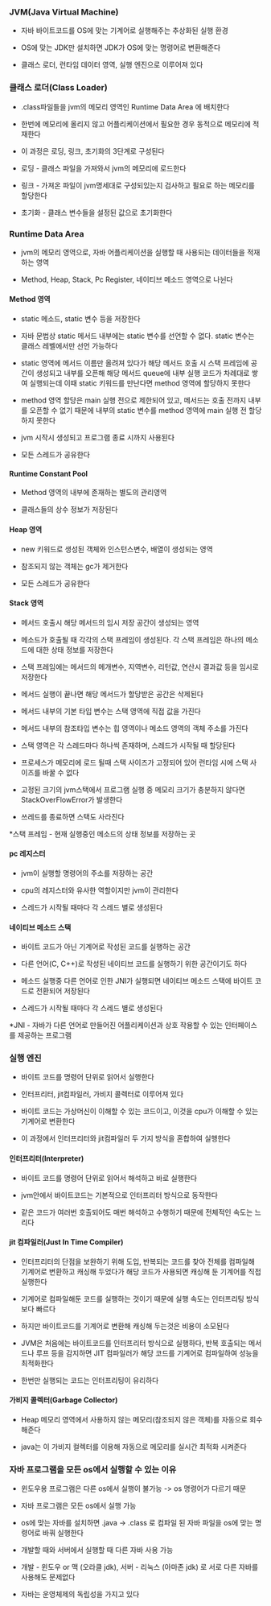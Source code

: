 ### JVM(Java Virtual Machine)

* 자바 바이트코드를 OS에 맞는 기계어로 실행해주는 추상화된 실행 환경

* OS에 맞는 JDK만 설치하면 JDK가 OS에 맞는 명령어로 변환해준다

* 클래스 로더, 런타임 데이터 영역, 실행 엔진으로 이루어져 있다


### 클래스 로더(Class Loader)

* .class파일들을 jvm의 메모리 영역인 Runtime Data Area 에 배치한다

* 한번에 메모리에 올리지 않고 어플리케이션에서 필요한 경우 동적으로 메모리에 적재한다

* 이 과정은 로딩, 링크, 초기화의 3단계로 구성된다

* 로딩 - 클래스 파일을 가져와서 jvm의 메모리에 로드한다

* 링크 - 가져온 파일이 jvm명세대로 구성되있는지 검사하고 필요로 하는 메모리를 할당한다

* 초기화 - 클래스 변수들을 설정된 값으로 초기화한다


### Runtime Data Area

* jvm의 메모리 영역으로, 자바 어플리케이션을 실행할 때 사용되는 데이터들을 적재하는 영역

* Method, Heap, Stack, Pc Register, 네이티브 메소드 영역으로 나뉜다


#### Method 영역

* static 메소드, static 변수 등을 저장한다

* 자바 문법상 static 메서드 내부에는 static 변수를 선언할 수 없다. static 변수는 클래스 레벨에서만 선언 가능하다

* static 영역에 메서드 이름만 올려져 있다가 해당 메서드 호출 시 스택 프레임에 공간이 생성되고 내부를 오픈해 해당 메서드 queue에 내부 실행 코드가 차례대로 쌓여 실행되는데 이때 static 키워드를 만난다면 method 영역에 할당하지 못한다

* method 영역 할당은 main 실행 전으로 제한되어 있고, 메서드는 호출 전까지 내부를 오픈할 수 없기 때문에 내부의 static 변수를 method 영역에 main 실행 전 할당하지 못한다

* jvm 시작시 생성되고 프로그램 종료 시까지 사용된다

* 모든 스레드가 공유한다


#### Runtime Constant Pool

* Method 영역의 내부에 존재하는 별도의 관리영역

* 클래스들의 상수 정보가 저장된다


#### Heap 영역

* new 키워드로 생성된 객체와 인스턴스변수, 배열이 생성되는 영역

* 참조되지 않는 객체는 gc가 제거한다

* 모든 스레드가 공유한다


#### Stack 영역

* 메서드 호출시 해당 메서드의 임시 저장 공간이 생성되는 영역

* 메소드가 호출될 때 각각의 스택 프레임이 생성된다. 각 스택 프레임은 하나의 메소드에 대한 상태 정보를 저장한다

* 스택 프레임에는 메서드의 메개변수, 지역변수, 리턴값, 연산시 결과값 등을 임시로 저장한다

* 메서드 실행이 끝나면 해당 메서드가 할당받은 공간은 삭제된다

* 메서드 내부의 기본 타입 변수는 스택 영역에 직접 값을 가진다

* 메서드 내부의 참조타입 변수는 힙 영역이나 메소드 영역의 객체 주소를 가진다

* 스택 영역은 각 스레드마다 하나씩 존재하며, 스레드가 시작될 때 할당된다

* 프로세스가 메모리에 로드 될때 스택 사이즈가 고정되어 있어 런타임 시에 스택 사이즈를 바꿀 수 없다

* 고정된 크기의 jvm스택에서 프로그램 실행 중 메모리 크기가 충분하지 않다면 StackOverFlowError가 발생한다

* 쓰레드를 종료하면 스택도 사라진다

*스택 프레임 - 현재 실행중인 메소드의 상태 정보를 저장하는 곳


#### pc 레지스터

* jvm이 실행할 명령어의 주소를 저장하는 공간

* cpu의 레지스터와 유사한 역할이지만 jvm이 관리한다

* 스레드가 시작될 때마다 각 스레드 별로 생성된다


#### 네이티브 메소드 스택

* 바이트 코드가 아닌 기계어로 작성된 코드를 실행하는 공간

* 다른 언어(C, C++)로 작성된 네이티브 코드를 실행하기 위한 공간이기도 하다

* 메소드 실행중 다른 언어로 인한 JNI가 실행되면 네이티브 메소드 스택에 바이트 코드로 전환되어 저장된다

* 스레드가 시작될 때마다 각 스레드 별로 생성된다

*JNI - 자바가 다른 언어로 만들어진 어플리케이션과 상호 작용할 수 있는 인터페이스를 제공하는 프로그램


### 실행 엔진

* 바이트 코드를 명령어 단위로 읽어서 실행한다

* 인터프리터, jit컴파일러, 가비지 콜렉터로 이루어져 있다

* 바이트 코드는 가상머신이 이해할 수 있는 코드이고, 이것을 cpu가 이해할 수 있는 기계어로 변환한다

* 이 과정에서 인터프리터와 jit컴파일러 두 가지 방식을 혼합하여 실행한다


#### 인터프리터(Interpreter)

* 바이트 코드를 명령어 단위로 읽어서 해석하고 바로 실행한다

* jvm안에서 바이트코드는 기본적으로 인터프리터 방식으로 동작한다

* 같은 코드가 여러번 호출되어도 매번 해석하고 수행하기 때문에 전체적인 속도는 느리다


#### jit 컴파일러(Just In Time Compiler)

* 인터프리터의 단점을 보완하기 위해 도입, 반복되는 코드를 찾아 전체를 컴파일해 기계어로 변환하고 캐싱해 두었다가 해당 코드가 사용되면 캐싱해 둔 기계어를 직접 실행한다

* 기계어로 컴파일해둔 코드를 실행하는 것이기 때문에 실행 속도는 인터프리팅 방식보다 빠르다

* 하지만 바이트코드를 기계어로 변환해 캐싱해 두는것은 비용이 소모된다

* JVM은 처음에는 바이트코드를 인터프리터 방식으로 실행하다, 반복 호출되는 메서드나 루프 등을 감지하면 JIT 컴파일러가 해당 코드를 기계어로 컴파일하여 성능을 최적화한다

* 한번만 실행되는 코드는 인터프리팅이 유리하다

#### 가비지 콜렉터(Garbage Collector)

* Heap 메모리 영역에서 사용하지 않는 메모리(참조되지 않은 객체)를 자동으로 회수 해준다

* java는 이 가비지 컬렉터를 이용해 자동으로 메모리를 실시간 최적화 시켜준다

### 자바 프로그램을 모든 os에서 실행할 수 있는 이유

* 윈도우용 프로그램은 다른 os에서 실행이 불가능 -> os 명령어가 다르기 때문 

* 자바 프로그램은 모든 os에서 실행 가능

* os에 맞는 자바를 설치하면 .java -> .class 로 컴파일 된 자바 파일을 os에 맞는 명령어로 바꿔 실행한다

* 개발할 때와 서버에서 실행할 때 다른 자바 사용 가능

* 개발 - 윈도우 or 맥 (오라클 jdk), 서버 - 리눅스 (아마존 jdk) 로 서로 다른 자바를 사용해도 문제없다

* 자바는 운영체제의 독립성을 가지고 있다
